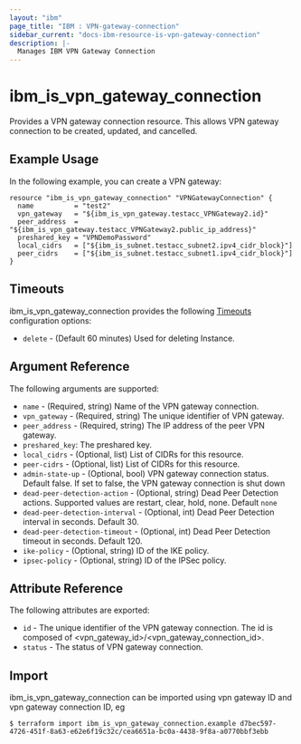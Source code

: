 ```yaml
---
layout: "ibm"
page_title: "IBM : VPN-gateway-connection"
sidebar_current: "docs-ibm-resource-is-vpn-gateway-connection"
description: |-
  Manages IBM VPN Gateway Connection
---
```


# ibm\_is_vpn_gateway_connection

Provides a VPN gateway connection resource. This allows VPN gateway connection to be created, updated, and cancelled.


## Example Usage

In the following example, you can create a VPN gateway:

```hcl
resource "ibm_is_vpn_gateway_connection" "VPNGatewayConnection" {
  name          = "test2"
  vpn_gateway   = "${ibm_is_vpn_gateway.testacc_VPNGateway2.id}"
  peer_address  = "${ibm_is_vpn_gateway.testacc_VPNGateway2.public_ip_address}"
  preshared_key = "VPNDemoPassword"
  local_cidrs   = ["${ibm_is_subnet.testacc_subnet2.ipv4_cidr_block}"]
  peer_cidrs    = ["${ibm_is_subnet.testacc_subnet1.ipv4_cidr_block}"]
}

```

## Timeouts

ibm_is_vpn_gateway_connection provides the following [Timeouts](https://www.terraform.io/docs/configuration/resources.html#timeouts) configuration options:

* `delete` - (Default 60 minutes) Used for deleting Instance.

## Argument Reference

The following arguments are supported:

* `name` - (Required, string) Name of the VPN gateway connection.
* `vpn_gateway` - (Required, string) The unique identifier of VPN gateway.
* `peer_address` - (Required, string) The IP address of the peer VPN gateway.
* `preshared_key`: The preshared key.
* `local_cidrs` - (Optional, list) List of CIDRs for this resource.
* `peer-cidrs` - (Optional, list) List of CIDRs for this resource.
* `admin-state-up` - (Optional, bool) VPN gateway connection status. Default false. If set to false, the VPN gateway connection is shut down
* `dead-peer-detection-action` - (Optional, string) Dead Peer Detection actions. Supported values are restart, clear, hold, none. Default `none`
* `dead-peer-detection-interval` - (Optional, int) Dead Peer Detection interval in seconds. Default 30.
* `dead-peer-detection-timeout` - (Optional, int) Dead Peer Detection timeout in seconds. Default 120.
* `ike-policy` - (Optional, string) ID of the IKE policy.
* `ipsec-policy` - (Optional, string) ID of the IPSec policy.

## Attribute Reference

The following attributes are exported:

* `id` - The unique identifier of the VPN gateway connection. The id is composed of \<vpn_gateway_id\>/\<vpn_gateway_connection_id\>.
* `status` - The status of VPN gateway connection.

## Import

ibm_is_vpn_gateway_connection can be imported using vpn gateway ID and vpn gateway connection ID, eg

```
$ terraform import ibm_is_vpn_gateway_connection.example d7bec597-4726-451f-8a63-e62e6f19c32c/cea6651a-bc0a-4438-9f8a-a0770bbf3ebb
```
